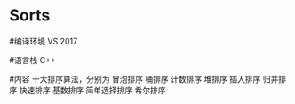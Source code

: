 # Sorts
#编译环境
VS 2017


#语言栈
C++

#内容 十大排序算法，分别为
冒泡排序
桶排序
计数排序
堆排序
插入排序
归并排序
快速排序
基数排序
简单选择排序
希尔排序


